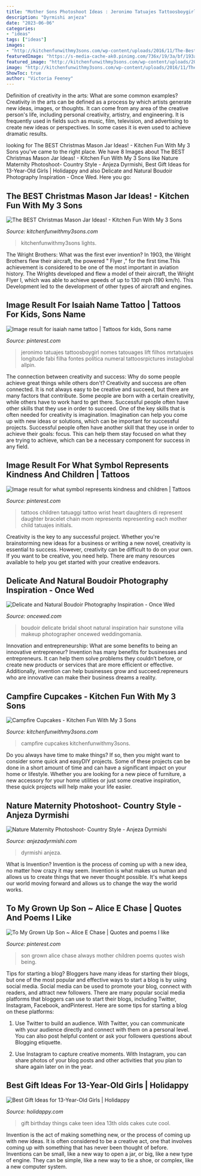 ```yaml
---
title: "Mother Sons Photoshoot Ideas : Jeronimo Tatuajes Tattoosboygirl Nomes Tatouages Lift Filhos Mrtatuajes Longitude Fabi Filha Fontes Política Numeral Tattoosrpictures Instaglobal Allpin"
description: "Dyrmishi anjeza"
date: "2023-06-06"
categories:
- "ideas"
tags: ["ideas"]
images:
- "http://kitchenfunwithmy3sons.com/wp-content/uploads/2016/11/The-Best-Christmas-Mason-Jar-Ideas.jpg"
featuredImage: "https://s-media-cache-ak0.pinimg.com/736x/19/3a/bf/193abff09eb7208478d2f01f78200a18.jpg"
featured_image: "http://kitchenfunwithmy3sons.com/wp-content/uploads/2017/08/campfire-cupcakes-4-1.jpg"
image: "http://kitchenfunwithmy3sons.com/wp-content/uploads/2016/11/The-Best-Christmas-Mason-Jar-Ideas.jpg"
ShowToc: true
author: "Victoria Feeney"
---
```



Definition of creativity in the arts: What are some common examples?
Creativity in the arts can be defined as a process by which artists generate new ideas, images, or thoughts. It can come from any area of the creative person's life, including personal creativity, artistry, and engineering. It is frequently used in fields such as music, film, television, and advertising to create new ideas or perspectives. In some cases it is even used to achieve dramatic results.

	

		
looking for The BEST Christmas Mason Jar Ideas! - Kitchen Fun With My 3 Sons you've came to the right place. We have 8 Images about The BEST Christmas Mason Jar Ideas! - Kitchen Fun With My 3 Sons like Nature Maternity Photoshoot- Country Style - Anjeza Dyrmishi, Best Gift Ideas for 13-Year-Old Girls | Holidappy and also Delicate and Natural Boudoir Photography Inspiration - Once Wed. Here you go:
		
    
## The BEST Christmas Mason Jar Ideas! - Kitchen Fun With My 3 Sons

<img loading=lazy src="http://kitchenfunwithmy3sons.com/wp-content/uploads/2016/11/The-Best-Christmas-Mason-Jar-Ideas.jpg" onerror="this.onerror=null;this.src='https://tse4.mm.bing.net/th?id=OIP.JBI1ck-z598Q2i9vdzGWHAHaKl&amp;pid=15.1';" alt="The BEST Christmas Mason Jar Ideas! - Kitchen Fun With My 3 Sons">

_Source: kitchenfunwithmy3sons.com_

>kitchenfunwithmy3sons lights. 

	

The Wright Brothers: What was the first ever invention?
In 1903, the Wright Brothers flew their aircraft, the powered " Flyer ," for the first time.This achievement is considered to be one of the most important in aviation history. The Wrights developed and flew a model of their aircraft, the Wright Flyer I, which was able to achieve speeds of up to 130 mph (190 km/h). This Development led to the development of other types of aircraft and engines.

    
## Image Result For Isaiah Name Tattoo | Tattoos For Kids, Sons Name

<img loading=lazy src="https://i.pinimg.com/736x/30/1d/4e/301d4e7ea900b95655287d7e4d2f222c.jpg" onerror="this.onerror=null;this.src='https://tse3.mm.bing.net/th?id=OIP.8hnfEGpy5oSuVbHIcCv02AHaNO&amp;pid=15.1';" alt="Image result for isaiah name tattoo | Tattoos for kids, Sons name">

_Source: pinterest.com_

>jeronimo tatuajes tattoosboygirl nomes tatouages lift filhos mrtatuajes longitude fabi filha fontes política numeral tattoosrpictures instaglobal allpin. 

	

The connection between creativity and success: Why do some people achieve great things while others don't?
Creativity and success are often connected. It is not always easy to be creative and succeed, but there are many factors that contribute. Some people are born with a certain creativity, while others have to work hard to get there. Successful people often have other skills that they use in order to succeed. One of the key skills that is often needed for creativity is imagination. Imagination can help you come up with new ideas or solutions, which can be important for successful projects. Successful people often have another skill that they use in order to achieve their goals: focus. This can help them stay focused on what they are trying to achieve, which can be a necessary component for success in any field.

    
## Image Result For What Symbol Represents Kindness And Children | Tattoos

<img loading=lazy src="https://i.pinimg.com/736x/b5/42/64/b54264962c7ad9098362545b19dfb6e7--children-tattoos-for-moms-ideas-mother-children-tattoo-ideas.jpg" onerror="this.onerror=null;this.src='https://tse4.mm.bing.net/th?id=OIP._Gb6y9pLBCoxjXjumRfIYQAAAA&amp;pid=15.1';" alt="Image result for what symbol represents kindness and children | Tattoos">

_Source: pinterest.com_

>tattoos children tatuaggi tattoo wrist heart daughters di represent daughter bracelet chain mom represents representing each mother child tatuajes initials. 

	

Creativity is the key to any successful project. Whether you're brainstorming new ideas for a business or writing a new novel, creativity is essential to success. However, creativity can be difficult to do on your own. If you want to be creative, you need help. There are many resources available to help you get started with your creative endeavors.

    
## Delicate And Natural Boudoir Photography Inspiration - Once Wed

<img loading=lazy src="https://www.oncewed.com/wp-content/uploads/2016/04/6-relaxed-hair-and-makeup.jpg" onerror="this.onerror=null;this.src='https://tse3.mm.bing.net/th?id=OIP.FZKj5w4oa8zNVmHw3jU_6AHaKF&amp;pid=15.1';" alt="Delicate and Natural Boudoir Photography Inspiration - Once Wed">

_Source: oncewed.com_

>boudoir delicate bridal shoot natural inspiration hair sunstone villa makeup photographer oncewed weddingomania. 

	

Innovation and entrepreneurship: What are some benefits to being an innovative entrepreneur?
Invention has many benefits for businesses and entrepreneurs. It can help them solve problems they couldn’t before, or create new products or services that are more efficient or effective. Additionally, invention can help businesses grow and succeed.repreneurs who are innovative can make their business dreams a reality.

    
## Campfire Cupcakes - Kitchen Fun With My 3 Sons

<img loading=lazy src="http://kitchenfunwithmy3sons.com/wp-content/uploads/2017/08/campfire-cupcakes-4-1.jpg" onerror="this.onerror=null;this.src='https://tse2.mm.bing.net/th?id=OIP.WUF4n9y6fq9PTOgkBfXDFgHaJ6&amp;pid=15.1';" alt="Campfire Cupcakes - Kitchen Fun With My 3 Sons">

_Source: kitchenfunwithmy3sons.com_

>campfire cupcakes kitchenfunwithmy3sons. 

	

Do you always have time to make things? If so, then you might want to consider some quick and easyDIY projects. Some of these projects can be done in a short amount of time and can have a significant impact on your home or lifestyle. Whether you are looking for a new piece of furniture, a new accessory for your home utilities or just some creative inspiration, these quick projects will help make your life easier.

    
## Nature Maternity Photoshoot- Country Style - Anjeza Dyrmishi

<img loading=lazy src="https://anjezadyrmishi.com/wp-content/uploads/2020/06/Mother-to-be-posing-in-nature-scaled.gif" onerror="this.onerror=null;this.src='https://tse2.mm.bing.net/th?id=OIP.W7lwxb4oYgdWfWYndeoJrAHaLG&amp;pid=15.1';" alt="Nature Maternity Photoshoot- Country Style - Anjeza Dyrmishi">

_Source: anjezadyrmishi.com_

>dyrmishi anjeza. 

	

What is Invention?
Invention is the process of coming up with a new idea, no matter how crazy it may seem. Invention is what makes us human and allows us to create things that we never thought possible. It's what keeps our world moving forward and allows us to change the way the world works.

    
## To My Grown Up Son ~ Alice E Chase | Quotes And Poems I Like

<img loading=lazy src="https://s-media-cache-ak0.pinimg.com/736x/19/3a/bf/193abff09eb7208478d2f01f78200a18.jpg" onerror="this.onerror=null;this.src='https://tse3.mm.bing.net/th?id=OIP.8DJV8giys2BU6HRhNqijcQHaKn&amp;pid=15.1';" alt="To My Grown Up Son ~ Alice E Chase | Quotes and poems I like">

_Source: pinterest.com_

>son grown alice chase always mother children poems quotes wish being. 

	

Tips for starting a blog?
Bloggers have many ideas for starting their blogs, but one of the most popular and effective ways to start a blog is by using social media. Social media can be used to promote your blog, connect with readers, and attract new followers. There are many popular social media platforms that bloggers can use to start their blogs, including Twitter, Instagram, Facebook, andPinterest. Here are some tips for starting a blog on these platforms:
1. Use Twitter to build an audience. With Twitter, you can communicate with your audience directly and connect with them on a personal level. You can also post helpful content or ask your followers questions about Blogging etiquette.

2. Use Instagram to capture creative moments. With Instagram, you can share photos of your blog posts and other activities that you plan to share again later on in the year.

    
## Best Gift Ideas For 13-Year-Old Girls | Holidappy

<img loading=lazy src="https://usercontent2.hubstatic.com/7608211_f520.jpg" onerror="this.onerror=null;this.src='https://tse2.mm.bing.net/th?id=OIP.qFJG14QAhS0DRgJD5yuK0QHaJ3&amp;pid=15.1';" alt="Best Gift Ideas for 13-Year-Old Girls | Holidappy">

_Source: holidappy.com_

>gift birthday things cake teen idea 13th olds cakes cute cool. 

	

Invention is the act of making something new, or the process of coming up with new ideas. It is often considered to be a creative act, one that involves coming up with something that has never been thought of before. Inventions can be small, like a new way to open a jar, or big, like a new type of engine. They can be simple, like a new way to tie a shoe, or complex, like a new computer system.

